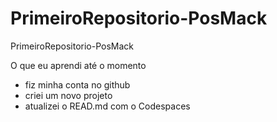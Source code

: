 # PrimeiroRepositorio-PosMack
PrimeiroRepositorio-PosMack

O que eu aprendi até o momento

- fiz minha conta no github
- criei um novo projeto
- atualizei o READ.md com o Codespaces
